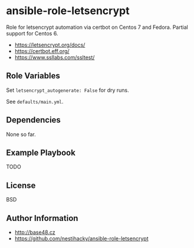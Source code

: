 ansible-role-letsencrypt
========================

Role for letsencrypt automation via certbot on Centos 7 and Fedora.
Partial support for Centos 6.

* https://letsencrypt.org/docs/
* https://certbot.eff.org/
* https://www.ssllabs.com/ssltest/

Role Variables
--------------

Set `letsencrypt_autogenerate: False` for dry runs.

See `defaults/main.yml`.

Dependencies
------------

None so far.

Example Playbook
----------------

TODO

License
-------

BSD

Author Information
------------------

* http://base48.cz
* https://github.com/nestihacky/ansible-role-letsencrypt
